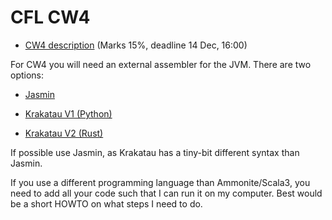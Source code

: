 # CFL CW4


* [CW4 description](https://nms.kcl.ac.uk/christian.urban/cfl/cws/cw04.pdf) (Marks 15%, deadline 14 Dec, 16:00)


For CW4 you will need an external assembler for the JVM. There are two options:

* [Jasmin](https://jasmin.sourceforge.net/)

* [Krakatau V1 (Python)](https://github.com/Storyyeller/Krakatau/tree/master)

* [Krakatau V2 (Rust)](https://github.com/Storyyeller/Krakatau/tree/v2)

If possible use Jasmin, as Krakatau has a tiny-bit different syntax than
Jasmin. 

If you use a different programming language than Ammonite/Scala3, you need to add all your code such that I can run it on my computer. Best would be a short HOWTO on what steps I need to do.